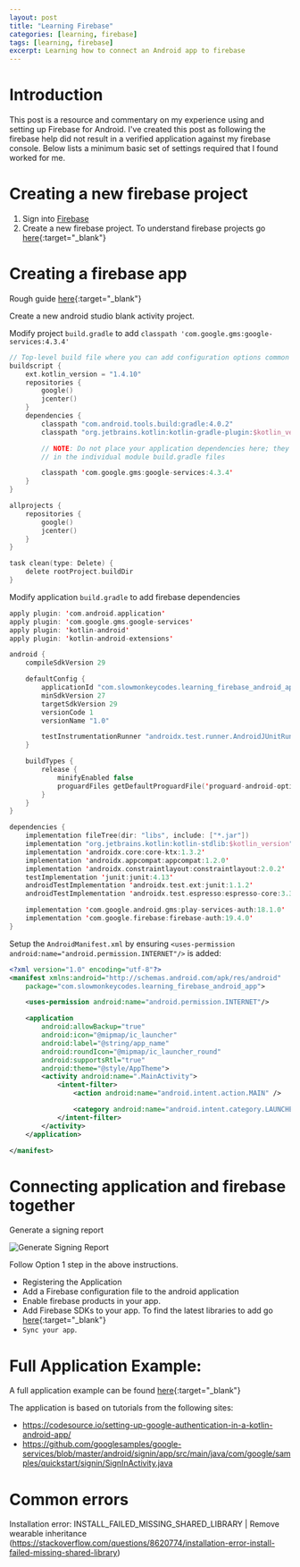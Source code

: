 ```yaml
---
layout: post
title: "Learning Firebase"
categories: [learning, firebase]
tags: [learning, firebase]
excerpt: Learning how to connect an Android app to firebase
---
```


# Introduction

This post is a resource and commentary on my experience using and setting up Firebase for Android.
I've created this post as following the firebase help did not result in a verified application against my firebase console.
Below lists a minimum basic set of settings required that I found worked for me.

# Creating a new firebase project

1. Sign into [Firebase](https://console.firebase.google.com/u/0/)
2. Create a new firebase project. To understand firebase projects go [here](https://firebase.google.com/docs/projects/learn-more){:target="_blank"}

# Creating a firebase app

Rough guide [here](https://firebase.google.com/docs/android/setup?authuser=0){:target="_blank"}

Create a new android studio blank activity project.

Modify project `build.gradle` to add `classpath 'com.google.gms:google-services:4.3.4'`   
   
```kotlin
// Top-level build file where you can add configuration options common to all sub-projects/modules.
buildscript {
    ext.kotlin_version = "1.4.10"
    repositories {
        google()
        jcenter()
    }
    dependencies {
        classpath "com.android.tools.build:gradle:4.0.2"
        classpath "org.jetbrains.kotlin:kotlin-gradle-plugin:$kotlin_version"

        // NOTE: Do not place your application dependencies here; they belong
        // in the individual module build.gradle files

        classpath 'com.google.gms:google-services:4.3.4'
    }
}

allprojects {
    repositories {
        google()
        jcenter()
    }
}

task clean(type: Delete) {
    delete rootProject.buildDir
}

```

Modify application `build.gradle` to add firebase dependencies   

```kotlin
apply plugin: 'com.android.application'
apply plugin: 'com.google.gms.google-services'
apply plugin: 'kotlin-android'
apply plugin: 'kotlin-android-extensions'

android {
    compileSdkVersion 29

    defaultConfig {
        applicationId "com.slowmonkeycodes.learning_firebase_android_app"
        minSdkVersion 27
        targetSdkVersion 29
        versionCode 1
        versionName "1.0"

        testInstrumentationRunner "androidx.test.runner.AndroidJUnitRunner"
    }

    buildTypes {
        release {
            minifyEnabled false
            proguardFiles getDefaultProguardFile('proguard-android-optimize.txt'), 'proguard-rules.pro'
        }
    }
}

dependencies {
    implementation fileTree(dir: "libs", include: ["*.jar"])
    implementation "org.jetbrains.kotlin:kotlin-stdlib:$kotlin_version"
    implementation 'androidx.core:core-ktx:1.3.2'
    implementation 'androidx.appcompat:appcompat:1.2.0'
    implementation 'androidx.constraintlayout:constraintlayout:2.0.2'
    testImplementation 'junit:junit:4.13'
    androidTestImplementation 'androidx.test.ext:junit:1.1.2'
    androidTestImplementation 'androidx.test.espresso:espresso-core:3.3.0'

    implementation 'com.google.android.gms:play-services-auth:18.1.0'
    implementation 'com.google.firebase:firebase-auth:19.4.0'
}
```

Setup the `AndroidManifest.xml` by ensuring `<uses-permission android:name="android.permission.INTERNET"/>` is added:

```xml
<?xml version="1.0" encoding="utf-8"?>
<manifest xmlns:android="http://schemas.android.com/apk/res/android"
    package="com.slowmonkeycodes.learning_firebase_android_app">

    <uses-permission android:name="android.permission.INTERNET"/>

    <application
        android:allowBackup="true"
        android:icon="@mipmap/ic_launcher"
        android:label="@string/app_name"
        android:roundIcon="@mipmap/ic_launcher_round"
        android:supportsRtl="true"
        android:theme="@style/AppTheme">
        <activity android:name=".MainActivity">
            <intent-filter>
                <action android:name="android.intent.action.MAIN" />

                <category android:name="android.intent.category.LAUNCHER" />
            </intent-filter>
        </activity>
    </application>

</manifest>
```

# Connecting application and firebase together

Generate a signing report
   
   ![Generate Signing Report](https://slowmonkey.github.io/assets/images/learning-firebase/GeneratingAndroidAppSigningCertificate.jpg)   
   
Follow Option 1 step in the above instructions.
   - Registering the Application
   - Add a Firebase configuration file to the android application
   - Enable firebase products in your app.
   - Add Firebase SDKs to your app. To find the latest libraries to add go [here](https://firebase.google.com/docs/android/setup#available-libraries){:target="_blank"}
   - `Sync your app`.

# Full Application Example:

A full application example can be found [here](https://github.com/slowmonkey/learning-firebase-android-app){:target="_blank"}

The application is based on tutorials from the following sites:

- https://codesource.io/setting-up-google-authentication-in-a-kotlin-android-app/
- https://github.com/googlesamples/google-services/blob/master/android/signin/app/src/main/java/com/google/samples/quickstart/signin/SignInActivity.java

# Common errors

Installation error: INSTALL_FAILED_MISSING_SHARED_LIBRARY | Remove wearable inheritance (https://stackoverflow.com/questions/8620774/installation-error-install-failed-missing-shared-library)
